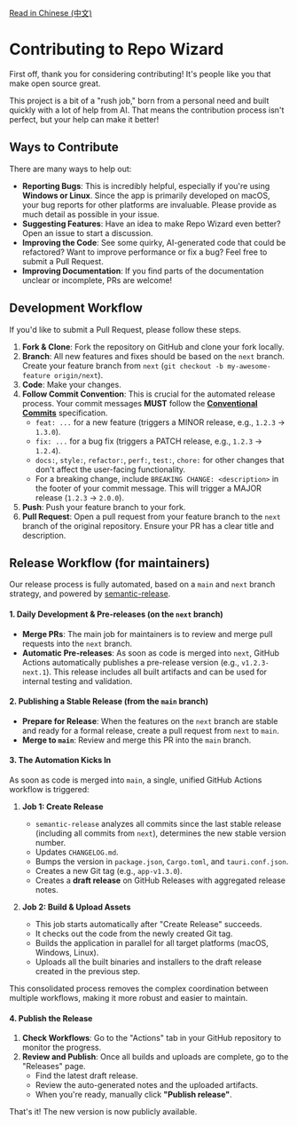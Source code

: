 [Read in Chinese (中文)](./docs/CONTRIBUTING.zh-CN.md)

# Contributing to Repo Wizard

First off, thank you for considering contributing! It's people like you that make open source great.

This project is a bit of a "rush job," born from a personal need and built quickly with a lot of help from AI. That means the contribution process isn't perfect, but your help can make it better!

## Ways to Contribute

There are many ways to help out:

-   **Reporting Bugs**: This is incredibly helpful, especially if you're using **Windows or Linux**. Since the app is primarily developed on macOS, your bug reports for other platforms are invaluable. Please provide as much detail as possible in your issue.
-   **Suggesting Features**: Have an idea to make Repo Wizard even better? Open an issue to start a discussion.
-   **Improving the Code**: See some quirky, AI-generated code that could be refactored? Want to improve performance or fix a bug? Feel free to submit a Pull Request.
-   **Improving Documentation**: If you find parts of the documentation unclear or incomplete, PRs are welcome!

## Development Workflow

If you'd like to submit a Pull Request, please follow these steps.

1.  **Fork & Clone**: Fork the repository on GitHub and clone your fork locally.
2.  **Branch**: All new features and fixes should be based on the `next` branch. Create your feature branch from `next` (`git checkout -b my-awesome-feature origin/next`).
3.  **Code**: Make your changes.
4.  **Follow Commit Convention**: This is crucial for the automated release process. Your commit messages **MUST** follow the [**Conventional Commits**](https://www.conventionalcommits.org/en/v1.0.0/) specification.
    *   `feat: ...` for a new feature (triggers a MINOR release, e.g., `1.2.3` -> `1.3.0`).
    *   `fix: ...` for a bug fix (triggers a PATCH release, e.g., `1.2.3` -> `1.2.4`).
    *   `docs:`, `style:`, `refactor:`, `perf:`, `test:`, `chore:` for other changes that don't affect the user-facing functionality.
    *   For a breaking change, include `BREAKING CHANGE: <description>` in the footer of your commit message. This will trigger a MAJOR release (`1.2.3` -> `2.0.0`).
5.  **Push**: Push your feature branch to your fork.
6.  **Pull Request**: Open a pull request from your feature branch to the `next` branch of the original repository. Ensure your PR has a clear title and description.

## Release Workflow (for maintainers)

Our release process is fully automated, based on a `main` and `next` branch strategy, and powered by [semantic-release](https://github.com/semantic-release/semantic-release).

#### 1. Daily Development & Pre-releases (on the `next` branch)

- **Merge PRs**: The main job for maintainers is to review and merge pull requests into the `next` branch.
- **Automatic Pre-releases**: As soon as code is merged into `next`, GitHub Actions automatically publishes a pre-release version (e.g., `v1.2.3-next.1`). This release includes all built artifacts and can be used for internal testing and validation.

#### 2. Publishing a Stable Release (from the `main` branch)

- **Prepare for Release**: When the features on the `next` branch are stable and ready for a formal release, create a pull request from `next` to `main`.
- **Merge to `main`**: Review and merge this PR into the `main` branch.

#### 3. The Automation Kicks In

As soon as code is merged into `main`, a single, unified GitHub Actions workflow is triggered:

1.  **Job 1: Create Release**
    -   `semantic-release` analyzes all commits since the last stable release (including all commits from `next`), determines the new stable version number.
    -   Updates `CHANGELOG.md`.
    -   Bumps the version in `package.json`, `Cargo.toml`, and `tauri.conf.json`.
    -   Creates a new Git tag (e.g., `app-v1.3.0`).
    -   Creates a **draft release** on GitHub Releases with aggregated release notes.

2.  **Job 2: Build & Upload Assets**
    -   This job starts automatically after "Create Release" succeeds.
    -   It checks out the code from the newly created Git tag.
    -   Builds the application in parallel for all target platforms (macOS, Windows, Linux).
    -   Uploads all the built binaries and installers to the draft release created in the previous step.

This consolidated process removes the complex coordination between multiple workflows, making it more robust and easier to maintain.

#### 4. Publish the Release

1.  **Check Workflows**: Go to the "Actions" tab in your GitHub repository to monitor the progress.
2.  **Review and Publish**: Once all builds and uploads are complete, go to the "Releases" page.
    -   Find the latest draft release.
    -   Review the auto-generated notes and the uploaded artifacts.
    -   When you're ready, manually click **"Publish release"**.

That's it! The new version is now publicly available.